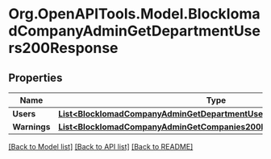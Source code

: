 # Org.OpenAPITools.Model.BlockIomadCompanyAdminGetDepartmentUsers200Response

## Properties

Name | Type | Description | Notes
------------ | ------------- | ------------- | -------------
**Users** | [**List&lt;BlockIomadCompanyAdminGetDepartmentUsers200ResponseUsersInner&gt;**](BlockIomadCompanyAdminGetDepartmentUsers200ResponseUsersInner.md) |  | 
**Warnings** | [**List&lt;BlockIomadCompanyAdminGetCompanies200ResponseWarningsInner&gt;**](BlockIomadCompanyAdminGetCompanies200ResponseWarningsInner.md) |  | [optional] 

[[Back to Model list]](../README.md#documentation-for-models) [[Back to API list]](../README.md#documentation-for-api-endpoints) [[Back to README]](../README.md)

